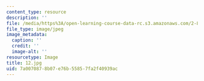 ```yaml
---
content_type: resource
description: ''
file: /media/https%3A/open-learning-course-data-rc.s3.amazonaws.com/2-830j-control-of-manufacturing-processes-sma-6303-spring-2008/7a0070878b07e76b55857fa2f40939ac_12.jpg
file_type: image/jpeg
image_metadata:
  caption: ''
  credit: ''
  image-alt: ''
resourcetype: Image
title: 12.jpg
uid: 7a007087-8b07-e76b-5585-7fa2f40939ac
---
```

